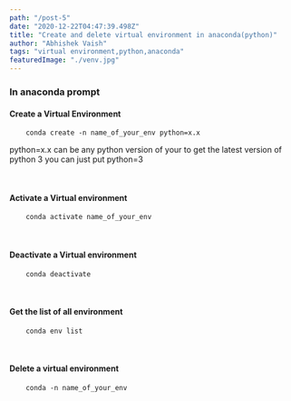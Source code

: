 ```yaml
---
path: "/post-5"
date: "2020-12-22T04:47:39.498Z"
title: "Create and delete virtual environment in anaconda(python)"
author: "Abhishek Vaish"
tags: "virtual environment,python,anaconda"
featuredImage: "./venv.jpg"
---
```

### In anaconda prompt 
#### Create a Virtual Environment 
```
	conda create -n name_of_your_env python=x.x
```
python=x.x can be any python version of your to get the latest version of python 3 you can just put python=3 

<br>

#### Activate a Virtual environment 
```
	conda activate name_of_your_env
```

<br>

#### Deactivate a Virtual environment 
```
	conda deactivate
```

<br>

#### Get the list of all environment
```
	conda env list
```

<br>

#### Delete a virtual environment
```
	conda -n name_of_your_env
```

